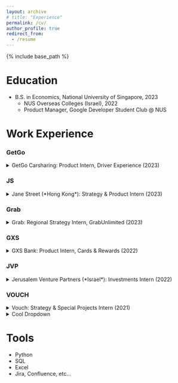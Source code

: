 ```yaml
---
layout: archive
# title: "Experience"
permalink: /cv/
author_profile: true
redirect_from:
  - /resume
---
```


{% include base_path %}

Education
======
* B.S. in Economics, National University of Singapore, 2023
  * NUS Overseas Colleges (Israel), 2022
  * Product Manager, Google Developer Student Club @ NUS

Work Experience
======
### GetGo
<details>
<summary>GetGo Carsharing: Product Intern, Driver Experience (2023)</summary>

+ GetGo is the largest carsharing provider in Singapore
+ Competitive analysis, social listening, user interviews
</details>

### JS
<details>
<summary>Jane Street (*Hong Kong*): Strategy & Product Intern (2023)</summary>

+ Jane Street is a global quantitative trading firm
+ Project management, stakeholder interviews, data analysis, documentation
</details>

### Grab
<details>
<summary>Grab: Regional Strategy Intern, GrabUnlimited (2023)</summary>

+ Grab is a regional superapp in Southeast Asia that went public at a valuation of $40B
+ Project management, stakeholder interviews, product scoping
</details>

### GXS
<details>
<summary>GXS Bank: Product Intern, Cards & Rewards (2022)</summary>

+ GXS is one of Singapore's first digital banks launched in 2022
+ Stakeholder management, requirements gathering, user stories, sprint planning
</details>

### JVP
<details>
<summary>Jerusalem Venture Partners (*Israel*): Investments Intern (2022)</summary>

+ JVP is one of Israel's largest VC firms, withover $2B in AUM and 39 exits
</details>

### VOUCH
<details>
<summary>Vouch: Strategy & Special Projects Intern (2021)</summary>

+ Vouch is a hotel technology firm backed by leading seed investors in Southeast Asia
+ Market research, competitive analysis, go-to-market, internal product development
</details>

<!-- * Vouch: Strategy & Special Projects Intern (2021)
  * Vouch is a hotel technology firm backed by leading seed investors in Southeast Asia
  * Market research, competitive analysis, go-to-market, internal product development -->


<details>
<summary>Cool Dropdown</summary>
+ blah blah blah blah you found me!
</details>



Tools
======
* Python
* SQL
* Excel
* Jira, Confluence, etc...

<!-- Publications
======
  <ul>{% for post in site.publications %}
    {% include archive-single-cv.html %}
  {% endfor %}</ul>
  
Talks
======
  <ul>{% for post in site.talks %}
    {% include archive-single-talk-cv.html %}
  {% endfor %}</ul>
  
Teaching
======
  <ul>{% for post in site.teaching %}
    {% include archive-single-cv.html %}
  {% endfor %}</ul> -->
  
<!-- Service and leadership
======
* Currently signed in to 43 different slack teams -->
